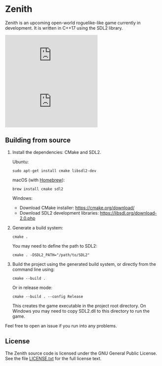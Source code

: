 # Zenith

Zenith is an upcoming open-world roguelike-like game currently in development.
It is written in C++17 using the SDL2 library.

![](https://forum.freegamedev.net/download/file.php?id=10844&mode=view)
![](https://forum.freegamedev.net/download/file.php?id=10843&mode=view)

## Building from source

1.  Install the dependencies: CMake and SDL2.

    Ubuntu:

        sudo apt-get install cmake libsdl2-dev

    macOS (with [Homebrew](https://brew.sh/)):

        brew install cmake sdl2

    Windows:

    - Download CMake installer: https://cmake.org/download/
    - Download SDL2 development libraries: https://libsdl.org/download-2.0.php

2.  Generate a build system:

        cmake .

    You may need to define the path to SDL2:

        cmake . -DSDL2_PATH="/path/to/SDL2"

3.  Build the project using the generated build system, or directly from the command line using:

        cmake --build .

    Or in release mode:

        cmake --build . --config Release

    This creates the game executable in the project root directory.
    On Windows you may need to copy SDL2.dll to this directory to run the game.

Feel free to open an issue if you run into any problems.

## License

The Zenith source code is licensed under the GNU General Public License. See the
file [LICENSE.txt](LICENSE.txt) for the full license text.
